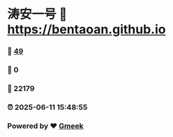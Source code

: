 # 涛安一号 :link: https://bentaoan.github.io 
### :page_facing_up: [49](https://bentaoan.github.io/tag.html) 
### :speech_balloon: 0 
### :hibiscus: 22179 
### :alarm_clock: 2025-06-11 15:48:55 
### Powered by :heart: [Gmeek](https://github.com/Meekdai/Gmeek)
